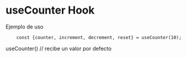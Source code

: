 # useCounter Hook
Ejemplo de uso 
```
    const {counter, increment, decrement, reset} = useCounter(10);

```

useCounter() // recibe un valor por defecto